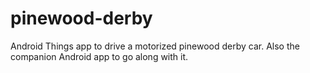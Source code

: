 # pinewood-derby
Android Things app to drive a motorized pinewood derby car. Also the companion Android app to go along with it.
